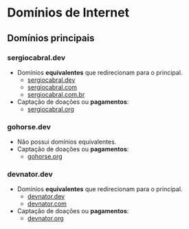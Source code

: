 # Domínios de Internet

## Domínios principais

### **sergiocabral.dev**

- Domínios **equivalentes** que redirecionam para o principal.
  - [sergiocabral.dev](sergiocabral.dev)
  - [sergiocabral.com](sergiocabral.com)
  - [sergiocabral.com.br](sergiocabral.com.br)
- Captação de doações ou **pagamentos**:
  - [sergiocabral.org](sergiocabral.org)

### **gohorse.dev**

- Não possui domínios equivalentes.
- Captação de doações ou **pagamentos**:
  - [gohorse.org](gohorse.org)

### **devnator.dev**

- Domínios **equivalentes** que redirecionam para o principal.
  - [devnator.dev](devnator.dev)
  - [devnator.com](devnator.com)
- Captação de doações ou **pagamentos**:
  - [devnator.org](devnator.org)
